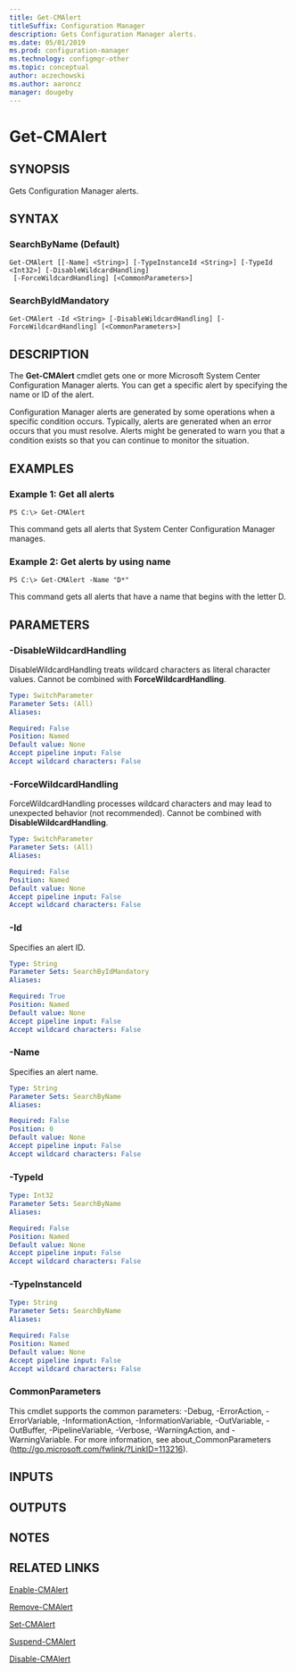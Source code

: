 ```yaml
---
title: Get-CMAlert
titleSuffix: Configuration Manager
description: Gets Configuration Manager alerts.
ms.date: 05/01/2019
ms.prod: configuration-manager
ms.technology: configmgr-other
ms.topic: conceptual
author: aczechowski
ms.author: aaroncz
manager: dougeby
---
```


# Get-CMAlert

## SYNOPSIS
Gets Configuration Manager alerts.

## SYNTAX

### SearchByName (Default)
```
Get-CMAlert [[-Name] <String>] [-TypeInstanceId <String>] [-TypeId <Int32>] [-DisableWildcardHandling]
 [-ForceWildcardHandling] [<CommonParameters>]
```

### SearchByIdMandatory
```
Get-CMAlert -Id <String> [-DisableWildcardHandling] [-ForceWildcardHandling] [<CommonParameters>]
```

## DESCRIPTION
The **Get-CMAlert** cmdlet gets one or more Microsoft System Center Configuration Manager alerts.
You can get a specific alert by specifying the name or ID of the alert.

Configuration Manager alerts are generated by some operations when a specific condition occurs. Typically, alerts are generated when an error occurs that you must resolve. Alerts might be generated to warn you that a condition exists so that you can continue to monitor the situation.

## EXAMPLES

### Example 1: Get all alerts
```
PS C:\> Get-CMAlert
```

This command gets all alerts that System Center Configuration Manager manages.

### Example 2: Get alerts by using name
```
PS C:\> Get-CMAlert -Name "D*"
```

This command gets all alerts that have a name that begins with the letter D.

## PARAMETERS

### -DisableWildcardHandling
DisableWildcardHandling treats wildcard characters as literal character values. Cannot be combined with **ForceWildcardHandling**.

```yaml
Type: SwitchParameter
Parameter Sets: (All)
Aliases: 

Required: False
Position: Named
Default value: None
Accept pipeline input: False
Accept wildcard characters: False
```

### -ForceWildcardHandling
ForceWildcardHandling processes wildcard characters and may lead to unexpected behavior (not recommended). Cannot be combined with **DisableWildcardHandling**.

```yaml
Type: SwitchParameter
Parameter Sets: (All)
Aliases: 

Required: False
Position: Named
Default value: None
Accept pipeline input: False
Accept wildcard characters: False
```

### -Id
Specifies an alert ID.

```yaml
Type: String
Parameter Sets: SearchByIdMandatory
Aliases: 

Required: True
Position: Named
Default value: None
Accept pipeline input: False
Accept wildcard characters: False
```

### -Name
Specifies an alert name.

```yaml
Type: String
Parameter Sets: SearchByName
Aliases: 

Required: False
Position: 0
Default value: None
Accept pipeline input: False
Accept wildcard characters: False
```

### -TypeId
```yaml
Type: Int32
Parameter Sets: SearchByName
Aliases: 

Required: False
Position: Named
Default value: None
Accept pipeline input: False
Accept wildcard characters: False
```

### -TypeInstanceId
```yaml
Type: String
Parameter Sets: SearchByName
Aliases: 

Required: False
Position: Named
Default value: None
Accept pipeline input: False
Accept wildcard characters: False
```

### CommonParameters
This cmdlet supports the common parameters: -Debug, -ErrorAction, -ErrorVariable, -InformationAction, -InformationVariable, -OutVariable, -OutBuffer, -PipelineVariable, -Verbose, -WarningAction, and -WarningVariable. For more information, see about_CommonParameters (http://go.microsoft.com/fwlink/?LinkID=113216).

## INPUTS

## OUTPUTS

## NOTES

## RELATED LINKS

[Enable-CMAlert](Enable-CMAlert.md)

[Remove-CMAlert](Remove-CMAlert.md)

[Set-CMAlert](Set-CMAlert.md)

[Suspend-CMAlert](Suspend-CMAlert.md)

[Disable-CMAlert](Disable-CMAlert.md)


